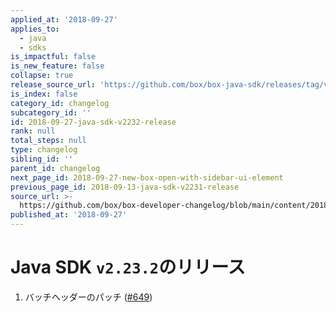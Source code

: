 ```yaml
---
applied_at: '2018-09-27'
applies_to:
  - java
  - sdks
is_impactful: false
is_new_feature: false
collapse: true
release_source_url: 'https://github.com/box/box-java-sdk/releases/tag/v2.23.2'
is_index: false
category_id: changelog
subcategory_id: ''
id: 2018-09-27-java-sdk-v2232-release
rank: null
total_steps: null
type: changelog
sibling_id: ''
parent_id: changelog
next_page_id: 2018-09-27-new-box-open-with-sidebar-ui-element
previous_page_id: 2018-09-13-java-sdk-v2231-release
source_url: >-
  https://github.com/box/box-developer-changelog/blob/main/content/2018/09-27-java-sdk-v2232-release.md
published_at: '2018-09-27'
---
```

# Java SDK `v2.23.2`のリリース

1. バッチヘッダーのパッチ ([#649](https://github.com/box/box-java-sdk/pull/649))
